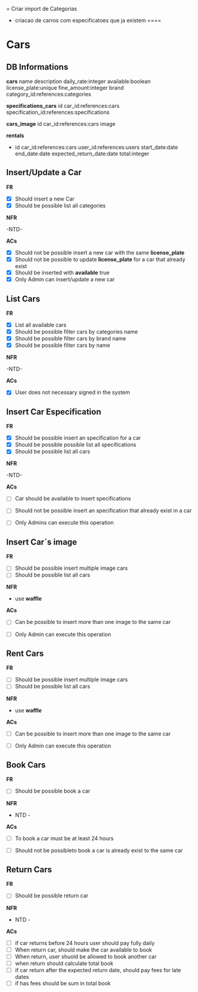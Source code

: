 = Criar import de Categorias
- criacao de carros com especificatoes que ja existem
====
# Cars

## DB Informations

**cars**
name description daily_rate:integer available:boolean license_plate:unique fine_amount:integer brand category_id:references:categories

**specifications_cars**
id car_id:references:cars specification_id:references:specifications

**cars_image**
id car_id:references:cars image

**rentals**

- id car_id:references:cars user_id:references:users start_date:date end_date:date expected_return_date:date total:integer 

## Insert/Update a Car

**FR**
- [x] Should insert a new Car
- [x] Should be possible list all categories

**NFR**

-NTD-

**ACs**

- [x] Should not be possible insert a new car with the same **license_plate**
- [x] Should not be possible to update **license_plate** for a car that already exist
- [x] Should be inserted with **available** true 
- [x] Only Admin can insert/update a new car

## List Cars

**FR**
- [x] List all available cars
- [x] Should be possible filter cars by categories name
- [x] Should be possible filter cars by brand name
- [x] Should be possible filter cars by name

**NFR**

-NTD-

**ACs**

- [x] User does not necessary signed in the system


## Insert Car Especification

**FR**
- [x] Should be possible insert an specification for a car
- [x] Should be possible possible list all specifications
- [x] Should be possible list all cars

**NFR**

-NTD-

**ACs**

- [ ] Car should be available to insert specifications
- [ ] Should not be possible insert an specification that already exist in a car
- [ ] Only Admins can execute this operation



## Insert Car`s image

**FR**
- [ ] Should be possible insert multiple image cars
- [ ] Should be possible list all cars

**NFR**

- use **waffle**

**ACs**

- [ ] Can be possible to insert more than one image to the same car
- [ ] Only Admin can execute this operation


## Rent Cars

**FR**
- [ ] Should be possible insert multiple image cars
- [ ] Should be possible list all cars

**NFR**

- use **waffle**

**ACs**

- [ ] Can be possible to insert more than one image to the same car
- [ ] Only Admin can execute this operation


## Book Cars

**FR**
- [ ] Should be possible book a car

**NFR**

- NTD - 

**ACs**

- [ ] To book a car must be at least 24 hours
- [ ] Should not be possibleto book a car is already exist to the same car
  


## Return Cars

**FR**
- [ ] Should be possible return car

**NFR**

- NTD - 

**ACs**

- [ ] if car returns before 24 hours user should pay fully daily
- [ ] When return car,  should make the car available to book
- [ ] When return, user shuold be allowed to book another car
- [ ] when return should calculate total book
- [ ] if car return after the expected return date, should pay fees for late dates
- [ ] if has fees should be sum in total book